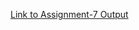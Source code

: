 [Link to Assignment-7 Output](https://harsha12a.github.io/Assignments-of-fullstack/Week-3/Assignment-7/)